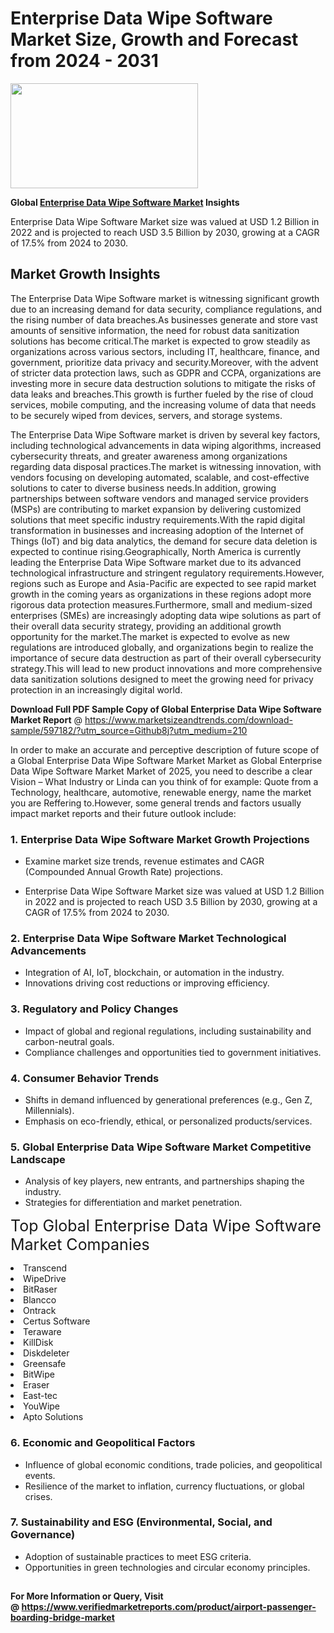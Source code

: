 <H1>Enterprise Data Wipe Software Market Size, Growth and Forecast from 2024 - 2031</H1><img class="aligncenter size-medium wp-image-584254" src="https://thirdeyenews.in/wp-content/uploads/2024/09/Global-Market-Research-300x168.jpeg" alt="" width="300" height="168" /><p><strong>Global&nbsp;<a href="https://www.marketsizeandtrends.com/download-sample/597182/?utm_source=Github8j?utm_medium=210">Enterprise Data Wipe Software Market</a> Insights</strong></p><p>Enterprise Data Wipe Software Market size was valued at USD 1.2 Billion in 2022 and is projected to reach USD 3.5 Billion by 2030, growing at a CAGR of 17.5% from 2024 to 2030.</p><p><h2>Market Growth Insights</h2> <p>The Enterprise Data Wipe Software market is witnessing significant growth due to an increasing demand for data security, compliance regulations, and the rising number of data breaches.As businesses generate and store vast amounts of sensitive information, the need for robust data sanitization solutions has become critical.The market is expected to grow steadily as organizations across various sectors, including IT, healthcare, finance, and government, prioritize data privacy and security.Moreover, with the advent of stricter data protection laws, such as GDPR and CCPA, organizations are investing more in secure data destruction solutions to mitigate the risks of data leaks and breaches.This growth is further fueled by the rise of cloud services, mobile computing, and the increasing volume of data that needs to be securely wiped from devices, servers, and storage systems.</p> <p>The Enterprise Data Wipe Software market is driven by several key factors, including technological advancements in data wiping algorithms, increased cybersecurity threats, and greater awareness among organizations regarding data disposal practices.The market is witnessing innovation, with vendors focusing on developing automated, scalable, and cost-effective solutions to cater to diverse business needs.In addition, growing partnerships between software vendors and managed service providers (MSPs) are contributing to market expansion by delivering customized solutions that meet specific industry requirements.With the rapid digital transformation in businesses and increasing adoption of the Internet of Things (IoT) and big data analytics, the demand for secure data deletion is expected to continue rising.Geographically, North America is currently leading the Enterprise Data Wipe Software market due to its advanced technological infrastructure and stringent regulatory requirements.However, regions such as Europe and Asia-Pacific are expected to see rapid market growth in the coming years as organizations in these regions adopt more rigorous data protection measures.Furthermore, small and medium-sized enterprises (SMEs) are increasingly adopting data wipe solutions as part of their overall data security strategy, providing an additional growth opportunity for the market.The market is expected to evolve as new regulations are introduced globally, and organizations begin to realize the importance of secure data destruction as part of their overall cybersecurity strategy.This will lead to new product innovations and more comprehensive data sanitization solutions designed to meet the growing need for privacy protection in an increasingly digital world.</p> <p><span class=""><strong>Download Full PDF Sample Copy of Global Enterprise Data Wipe Software Market Report</strong> @ <a href="https://www.marketsizeandtrends.com/download-sample/597182/?utm_source=Github8j?utm_medium=210" target="_blank">https://www.marketsizeandtrends.com/download-sample/597182/?utm_source=Github8j?utm_medium=210</a></span></p><p>In order to make an accurate and perceptive description of future scope of a Global&nbsp;Enterprise Data Wipe Software Market Market as Global&nbsp;Enterprise Data Wipe Software Market Market of 2025, you need to describe a clear Vision &ndash; What Industry or Linda can you think of for example: Quote from a Technology, healthcare, automotive, renewable energy, name the market you are Reffering to.However, some general trends and factors usually impact market reports and their future outlook include:</p><h3>1.&nbsp;<strong>Enterprise Data Wipe Software Market Growth Projections</strong></h3><ul><li>Examine market size trends, revenue estimates and CAGR (Compounded Annual Growth Rate) projections.</li><li><p>Enterprise Data Wipe Software Market size was valued at USD 1.2 Billion in 2022 and is projected to reach USD 3.5 Billion by 2030, growing at a CAGR of 17.5% from 2024 to 2030.</p></li></ul><h3>2.&nbsp;<strong>Enterprise Data Wipe Software Market Technological Advancements</strong></h3><ul><li>Integration of AI, IoT, blockchain, or automation in the industry.</li><li>Innovations driving cost reductions or improving efficiency.</li></ul><h3>3.&nbsp;<strong>Regulatory and Policy Changes</strong></h3><ul><li>Impact of global and regional regulations, including sustainability and carbon-neutral goals.</li><li>Compliance challenges and opportunities tied to government initiatives.</li></ul><h3>4.&nbsp;<strong>Consumer Behavior Trends</strong></h3><ul><li>Shifts in demand influenced by generational preferences (e.g., Gen Z, Millennials).</li><li>Emphasis on eco-friendly, ethical, or personalized products/services.</li></ul><h3>5.&nbsp;<strong>Global Enterprise Data Wipe Software Market Competitive Landscape</strong></h3><ul><li>Analysis of key players, new entrants, and partnerships shaping the industry.</li><li>Strategies for differentiation and market penetration.</li></ul><p data-pm-slice="1 1 []"><span style="color: inherit; font-family: inherit; font-size: 25px;">Top Global Enterprise Data Wipe Software Market Companies</span></p><div class="" data-test-id=""><p><li>Transcend</li><li> WipeDrive</li><li> BitRaser</li><li> Blancco</li><li> Ontrack</li><li> Certus Software</li><li> Teraware</li><li> KillDisk</li><li> Diskdeleter</li><li> Greensafe</li><li> BitWipe</li><li> Eraser</li><li> East-tec</li><li> YouWipe</li><li> Apto Solutions</li></p></div><h3>6.&nbsp;<strong>Economic and Geopolitical Factors</strong></h3><ul><li>Influence of global economic conditions, trade policies, and geopolitical events.</li><li>Resilience of the market to inflation, currency fluctuations, or global crises.</li></ul><h3>7.&nbsp;<strong>Sustainability and ESG (Environmental, Social, and Governance)</strong></h3><ul><li>Adoption of sustainable practices to meet ESG criteria.</li><li>Opportunities in green technologies and circular economy principles.</li></ul><h2><strong style="font-size: 14px;">For More Information or Query, Visit @&nbsp;</strong><a style="background-color: #ffffff; font-size: 14px;" href="https://www.marketsizeandtrends.com/report/enterprise-data-wipe-software-market/" target="_blank">https://www.verifiedmarketreports.com/product/airport-passenger-boarding-bridge-market</a></h2>